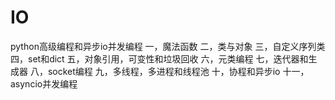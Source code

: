 # IO
python高级编程和异步io并发编程
一，魔法函数
二，类与对象
三，自定义序列类
四，set和dict
五，对象引用，可变性和垃圾回收
六，元类编程
七，迭代器和生成器
八，socket编程
九，多线程，多进程和线程池
十，协程和异步io
十一，asyncio并发编程
